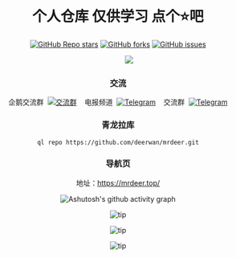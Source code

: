 <div align="center">   
<h1 align="center">个人仓库 仅供学习 点个⭐吧</h1>
<a href="https://github.com/deerwan/mrdeer/stargazers"><img alt="GitHub Repo stars" src="https://img.shields.io/github/stars/deerwan/mrdeer?color=yellow&logo=riseup&logoColor=yellow&style=flat-square"></a>
<a href="https://github.com/deerwan/mrdeer/network/members"><img alt="GitHub forks" src="https://img.shields.io/github/forks/deerwan/mrdeer?color=orange&style=flat-square"></a>
<a href="https://github.com/deerwan/mrdeer/issues"><img alt="GitHub issues" src="https://img.shields.io/github/issues/deerwan/mrdeer?color=red&style=flat-square"></a>
</div>
                                           
&emsp;&emsp;&emsp;&emsp;&emsp;&emsp;&emsp;&emsp;&emsp;&emsp;&emsp;&emsp;&emsp;&emsp;&emsp;&emsp;&emsp;&emsp;&emsp;![](http://profile-counter.glitch.me/deerwan/count.svg)
<div align="center">


### 交流

企鹅交流群&nbsp;&nbsp;<a target="_blank" href="https://qm.qq.com/cgi-bin/qm/qr?k=2q1-h1rBeuMoAIBrHCOaa36yZh1hmUmZ&jump_from=webapi&authKey=oiGsorh0pWFCjvBaIbOrPdwNHSXD/X8H3tRdWJ090mslUT5v+oFzjg8cWF7M0Ktv"><img border="0" src="https://img.tukuppt.com/png_preview/00/40/12/mbJ6HJWIde.jpg!/fw/780" alt="交流群" title="交流群"></a>
&nbsp;&nbsp;&nbsp;电报频道&nbsp;&nbsp;<a href="https://t.me/mrdeer7"><img alt="Telegram" src="https://img.shields.io/badge/chat-telegram-blue.svg?logo=telegram&style=flat-square"/></a> 
&nbsp;&nbsp;&nbsp;交流群&nbsp;&nbsp;[![Telegram](https://img.shields.io/static/v1?label=Telegram&message=Chat&color=0088cc)](https://t.me/mrdeer77)


### 青龙拉库

```
ql repo https://github.com/deerwan/mrdeer.git
```


### 导航页

地址：https://mrdeer.top/


![Ashutosh's github activity graph](https://github-readme-activity-graph.vercel.app/graph?username=deerwan&theme=high-contrast)


![tip](https://badgen.net/badge/php/8.1/orange?icon=php)

![tip](https://badgen.net/badge/java/19/orange?icon=java)

![tip](https://badgen.net/badge/python/3.1.6/green?icon=packagephobia)
